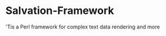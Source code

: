 Salvation-Framework
===================

'Tis a Perl framework for complex text data rendering and more